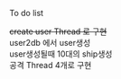 To do list

<s>create user Thread 로 구현</s><br>
user2db 에서 user생성<br>
user생성될때 10대의 ship생성<br>
공격 Thread 4개로 구현<br>
